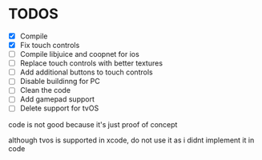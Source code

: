 # TODOS
 - [X] Compile
 - [X] Fix touch controls
 - [ ] Compile libjuice and coopnet for ios
 - [ ] Replace touch controls with better textures
 - [ ] Add additional buttons to touch controls
 - [ ] Disable buildinng for PC
 - [ ] Clean the code
 - [ ] Add gamepad support
 - [ ] Delete support for tvOS

code is not good because it's just proof of concept

although tvos is supported in xcode, do not use it as i didnt implement it in code
